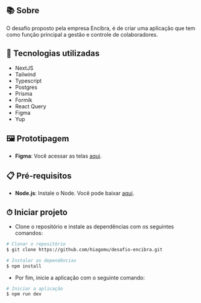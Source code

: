 ## 📚 Sobre 

O desafio proposto pela empresa Encibra, é de criar uma aplicação que tem como função principal a gestão e controle de colaboradores.

## 🚀 Tecnologias utilizadas

- NextJS
- Tailwind
- Typescript
- Postgres
- Prisma
- Formik
- React Query
- Figma
- Yup

## 🖼️ Prototipagem

- **Figma**: Você acessar as telas [aqui](https://nodejs.org/en/download](https://www.figma.com/file/WXrZiXJhEvaQ8f9GdyPTbc/ColPainel?type=design&node-id=0%3A1&mode=design&t=fnefI39qQQvgv27z-1)).

## 📋 Pré-requisitos

- **Node.js**: Instale o Node. Você pode baixar [aqui](https://nodejs.org/en/download).

## ⏱ Iniciar projeto 
- Clone o repositório e instale as dependências com os seguintes comandos:
```bash
# Clonar o repositório
$ git clone https://github.com/hiagomu/desafio-encibra.git

# Instalar as dependências
$ npm install

```
- Por fim, inicie a aplicação com o seguinte comando:
```bash
# Iniciar a aplicação
$ npm run dev

```
